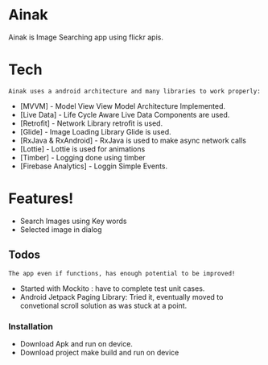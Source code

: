 # Ainak

Ainak is Image Searching app using flickr apis.

# Tech

    Ainak uses a android architecture and many libraries to work properly:

* [MVVM] - Model View View Model Architecture Implemented.
* [Live Data] - Life Cycle Aware Live Data Components are used.
* [Retrofit] - Network Library retrofit is used.
* [Glide] - Image Loading Library Glide is used.
* [RxJava & RxAndroid] - RxJava is used to make async network calls
* [Lottie] - Lottie is used for animations
* [Timber] - Logging done using timber
* [Firebase Analytics] - Loggin Simple Events.

# Features!

  - Search Images using Key words
  - Selected image in dialog
  

## Todos
    The app even if functions, has enough potential to be improved!
 - Started with Mockito : have to complete test unit cases.
 - Android Jetpack Paging Library: Tried it, eventually moved to convetional scroll solution as was stuck at a point.

### Installation

 - Download Apk and run on device.
 - Download project make build and run on device
